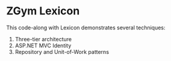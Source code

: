 # ZGym Lexicon

This code-along with Lexicon demonstrates several techniques:

1. Three-tier architecture
2. ASP.NET MVC Identity
3. Repository and Unit-of-Work patterns

